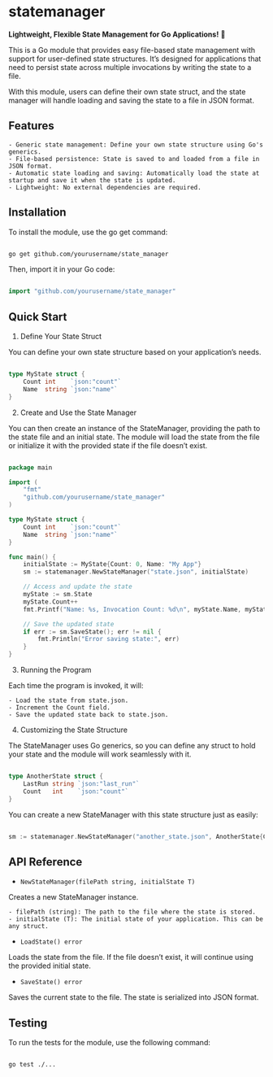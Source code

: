 # statemanager
**Lightweight, Flexible State Management for Go Applications!** 🚀

This is a Go module that provides easy file-based state management with support for user-defined state structures. It’s designed for applications that need to persist state across multiple invocations by writing the state to a file.

With this module, users can define their own state struct, and the state manager will handle loading and saving the state to a file in JSON format.

 ## Features
    - Generic state management: Define your own state structure using Go's generics.
    - File-based persistence: State is saved to and loaded from a file in JSON format.
    - Automatic state loading and saving: Automatically load the state at startup and save it when the state is updated.
    - Lightweight: No external dependencies are required.

## Installation

To install the module, use the go get command:
```bash

go get github.com/yourusername/state_manager
```
Then, import it in your Go code:

```go

import "github.com/yourusername/state_manager"
```

## Quick Start
1. Define Your State Struct

You can define your own state structure based on your application’s needs.

```go

type MyState struct {
    Count int    `json:"count"`
    Name  string `json:"name"`
}
```
2. Create and Use the State Manager

You can then create an instance of the StateManager, providing the path to the state file and an initial state. The module will load the state from the file or initialize it with the provided state if the file doesn’t exist.

```go

package main

import (
    "fmt"
    "github.com/yourusername/state_manager"
)

type MyState struct {
    Count int    `json:"count"`
    Name  string `json:"name"`
}

func main() {
    initialState := MyState{Count: 0, Name: "My App"}
    sm := statemanager.NewStateManager("state.json", initialState)

    // Access and update the state
    myState := sm.State
    myState.Count++
    fmt.Printf("Name: %s, Invocation Count: %d\n", myState.Name, myState.Count)

    // Save the updated state
    if err := sm.SaveState(); err != nil {
        fmt.Println("Error saving state:", err)
    }
}
```

3. Running the Program

Each time the program is invoked, it will:

    - Load the state from state.json.
    - Increment the Count field.
    - Save the updated state back to state.json.

4. Customizing the State Structure

The StateManager uses Go generics, so you can define any struct to hold your state and the module will work seamlessly with it.

```go

type AnotherState struct {
    LastRun string `json:"last_run"`
    Count   int    `json:"count"`
}
```
You can create a new StateManager with this state structure just as easily:

```go

sm := statemanager.NewStateManager("another_state.json", AnotherState{Count: 0, LastRun: "never"})
```

## API Reference
- `NewStateManager(filePath string, initialState T)`

Creates a new StateManager instance.

    - filePath (string): The path to the file where the state is stored.
    - initialState (T): The initial state of your application. This can be any struct.

- `LoadState() error`

Loads the state from the file. If the file doesn’t exist, it will continue using the provided initial state.

- `SaveState() error`

Saves the current state to the file. The state is serialized into JSON format.

## Testing

To run the tests for the module, use the following command:

```bash

go test ./...
```
